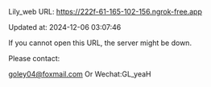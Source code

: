Lily_web URL: https://222f-61-165-102-156.ngrok-free.app

Updated at: 2024-12-06 03:07:46

If you cannot open this URL, the server might be down.

Please contact: 

goley04@foxmail.com Or Wechat:GL_yeaH